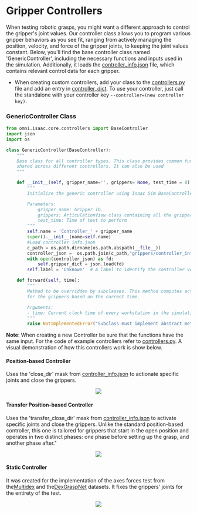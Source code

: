 # Gripper Controllers

When testing robotic grasps, you might want a different approach to control the gripper's joint values. Our controller class allows you to program various gripper behaviors as you see fit, ranging from actively managing the position, velocity, and force of the gripper joints, to keeping the joint values constant. Below, you'll find the base controller class named 'GenericController', including the necessary functions and inputs used in the simulation. Additionally, it loads the [controller_info.json](../grippers/controller_info.json) file, which contains relevant control data for each gripper.

- When creating custom controllers, add your class to the [controllers.py](../controllers.py) file and add an entry in [controller_dict](../controllers.py). To use your controller, just call the standalone with your controller key `--controller=(new controller key)`.

### GenericController Class

``` python
from omni.isaac.core.controllers import BaseController
import json 
import os

class GenericController(BaseController):
    """
    Base class for all controller types. This class provides common functionality 
    shared across different controllers. It can also be used 
    """

    def __init__(self, gripper_name='', grippers= None, test_time = 0):
        """
        Initialize the generic controller using Isaac Sim BaseController. 

        Parameters: 
            gripper_name: Gripper ID.
            grippers: ArticulationView class containing all the grippers to control.
            test_time: Time of test to perform
        """
        self.name = 'Controller_' + gripper_name
        super().__init__(name=self.name)
        #Load controller info.json
        c_path = os.path.dirname(os.path.abspath(__file__))
        controller_json =  os.path.join(c_path,"grippers/controller_info.json")
        with open(controller_json) as fd:
            self.gripper_dict = json.load(fd)
        self.label = 'Unknown'  # A label to identify the controller version or type

    def forward(self, time):
        """
        Method to be overridden by subclasses. This method computes actions 
        for the grippers based on the current time.

        Arguments:
        - time: Current clock time of every workstation in the simulation (W x 1 numpy array)
        """
        raise NotImplementedError("Subclass must implement abstract method")
```
**Note**: When creating a new Controller be sure that the functions have the same input. For the code of example controllers refer to [controllers.py](../controllers.py). A visual demonstration of how this controllers work is show below.

#### Position-based Controller
Uses the 'close_dir' mask from [controller_info.json](../grippers/controller_info.json) to actionate specific joints and close the grippers.

<p align="center">
<img src='../media/robotiq_Clock.gif'>
</p>

#### Transfer Position-based Controller
Uses the 'transfer_close_dir' mask from [controller_info.json](../grippers/controller_info.json) to activate specific joints and close the grippers. Unlike the standard position-based controller, this one is tailored for grippers that start in the open position and operates in two distinct phases: one phase before setting up the grasp, and another phase after."

<p align="center">
<img src='../media/transfer_close.gif'>
</p>

#### Static Controller

It was created for the implementation of the axes forces test from the[Multidex](https://sites.google.com/view/gendexgrasp/multidex) and the[DexGraspNet](https://pku-epic.github.io/DexGraspNet/) datasets. It fixes the grippers' joints for the entirety of the test.

<p align="center">
<img src='../media/axes_forces.gif'>
</p>